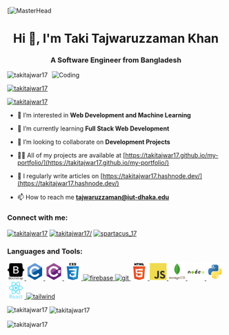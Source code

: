[![MasterHead](https://belindapieterse.com/wp-content/uploads/elementor/thumbs/Head-pk3ulyl4f1ybrioczwxxj9jnpw99qm6ksuwi681jew.jpg)

<h1 align="center">Hi 👋, I'm Taki Tajwaruzzaman Khan</h1>
<h3 align="center">A Software Engineer from Bangladesh</h3>

<img align="right" alt="Coding" width="400" src="https://encrypted-tbn0.gstatic.com/images?q=tbn:ANd9GcSlqPfYnvug2tsgIbm0NAz_LhOSMb_wf_5G8xzE5nMzliots80HtD6FbuGnTwZ0H8JIhXM&usqp=CAU">

<p align="left"> <img src="https://komarev.com/ghpvc/?username=takitajwar17&label=Profile%20views&color=0e75b6&style=flat" alt="takitajwar17" /> </p>

<p align="left"> <a href="https://github.com/ryo-ma/github-profile-trophy"><img src="https://github-profile-trophy.vercel.app/?username=takitajwar17" alt="takitajwar17" /></a> </p>

<p align="left"> <a href="https://twitter.com/takitajwar17" target="blank"><img src="https://img.shields.io/twitter/follow/takitajwar17?logo=twitter&style=for-the-badge" alt="takitajwar17" /></a> </p>

- 🔭 I’m interested in **Web Development and Machine Learning**

- 🌱 I’m currently learning **Full Stack Web Development**

- 👯 I’m looking to collaborate on **Development Projects**

- 👨‍💻 All of my projects are available at [https://takitajwar17.github.io/my-portfolio/](https://takitajwar17.github.io/my-portfolio/)

- 📝 I regularly write articles on [https://takitajwar17.hashnode.dev/](https://takitajwar17.hashnode.dev/)

- 📫 How to reach me **tajwaruzzaman@iut-dhaka.edu**

<h3 align="left">Connect with me:</h3>
<p align="left">
<a href="https://twitter.com/takitajwar17" target="blank"><img align="center" src="https://raw.githubusercontent.com/rahuldkjain/github-profile-readme-generator/master/src/images/icons/Social/twitter.svg" alt="takitajwar17" height="30" width="40" /></a>
<a href="https://linkedin.com/in/takitajwar17/" target="blank"><img align="center" src="https://raw.githubusercontent.com/rahuldkjain/github-profile-readme-generator/master/src/images/icons/Social/linked-in-alt.svg" alt="takitajwar17/" height="30" width="40" /></a>
<a href="https://codeforces.com/profile/spartacus_17" target="blank"><img align="center" src="https://raw.githubusercontent.com/rahuldkjain/github-profile-readme-generator/master/src/images/icons/Social/codeforces.svg" alt="spartacus_17" height="30" width="40" /></a>
</p>

<h3 align="left">Languages and Tools:</h3>
<p align="left"> <a href="https://getbootstrap.com" target="_blank" rel="noreferrer"> <img src="https://raw.githubusercontent.com/devicons/devicon/master/icons/bootstrap/bootstrap-plain-wordmark.svg" alt="bootstrap" width="40" height="40"/> </a> <a href="https://www.cprogramming.com/" target="_blank" rel="noreferrer"> <img src="https://raw.githubusercontent.com/devicons/devicon/master/icons/c/c-original.svg" alt="c" width="40" height="40"/> </a> <a href="https://www.w3schools.com/cs/" target="_blank" rel="noreferrer"> <img src="https://raw.githubusercontent.com/devicons/devicon/master/icons/csharp/csharp-original.svg" alt="csharp" width="40" height="40"/> </a> <a href="https://www.w3schools.com/css/" target="_blank" rel="noreferrer"> <img src="https://raw.githubusercontent.com/devicons/devicon/master/icons/css3/css3-original-wordmark.svg" alt="css3" width="40" height="40"/> </a> <a href="https://firebase.google.com/" target="_blank" rel="noreferrer"> <img src="https://www.vectorlogo.zone/logos/firebase/firebase-icon.svg" alt="firebase" width="40" height="40"/> </a> <a href="https://git-scm.com/" target="_blank" rel="noreferrer"> <img src="https://www.vectorlogo.zone/logos/git-scm/git-scm-icon.svg" alt="git" width="40" height="40"/> </a> <a href="https://www.w3.org/html/" target="_blank" rel="noreferrer"> <img src="https://raw.githubusercontent.com/devicons/devicon/master/icons/html5/html5-original-wordmark.svg" alt="html5" width="40" height="40"/> </a> <a href="https://developer.mozilla.org/en-US/docs/Web/JavaScript" target="_blank" rel="noreferrer"> <img src="https://raw.githubusercontent.com/devicons/devicon/master/icons/javascript/javascript-original.svg" alt="javascript" width="40" height="40"/> </a> <a href="https://www.mongodb.com/" target="_blank" rel="noreferrer"> <img src="https://raw.githubusercontent.com/devicons/devicon/master/icons/mongodb/mongodb-original-wordmark.svg" alt="mongodb" width="40" height="40"/> </a> <a href="https://nodejs.org" target="_blank" rel="noreferrer"> <img src="https://raw.githubusercontent.com/devicons/devicon/master/icons/nodejs/nodejs-original-wordmark.svg" alt="nodejs" width="40" height="40"/> </a> <a href="https://www.python.org" target="_blank" rel="noreferrer"> <img src="https://raw.githubusercontent.com/devicons/devicon/master/icons/python/python-original.svg" alt="python" width="40" height="40"/> </a> <a href="https://reactjs.org/" target="_blank" rel="noreferrer"> <img src="https://raw.githubusercontent.com/devicons/devicon/master/icons/react/react-original-wordmark.svg" alt="react" width="40" height="40"/> </a> <a href="https://tailwindcss.com/" target="_blank" rel="noreferrer"> <img src="https://www.vectorlogo.zone/logos/tailwindcss/tailwindcss-icon.svg" alt="tailwind" width="40" height="40"/> </a> </p>

<p><img align="left" src="https://github-readme-stats.vercel.app/api/top-langs?username=takitajwar17&show_icons=true&locale=en&layout=compact" alt="takitajwar17" /></p>

<p>&nbsp;<img align="center" src="https://github-readme-stats.vercel.app/api?username=takitajwar17&show_icons=true&locale=en" alt="takitajwar17" /></p>

<p><img align="center" src="https://github-readme-streak-stats.herokuapp.com/?user=takitajwar17&" alt="takitajwar17" /></p>
